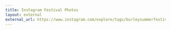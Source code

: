 ```yaml
---
title: Instagram Festival Photos
layout: external
external_url: https://www.instagram.com/explore/tags/burleysummerfestival/
---
```


